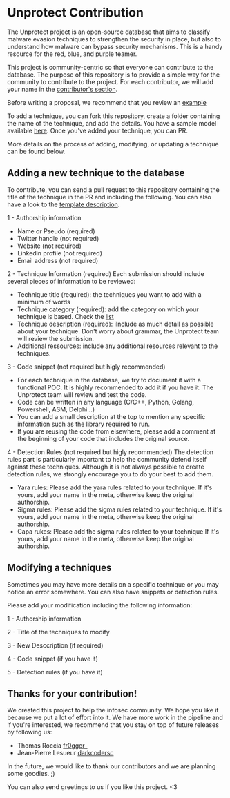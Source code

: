 # Unprotect Contribution
The Unprotect project is an open-source database that aims to classify malware evasion techniques to strengthen the security in place, but also to understand how malware can bypass security mechanisms. This is a handy resource for the red, blue, and purple teamer.

This project is community-centric so that everyone can contribute to the database. The purpose of this repository is to provide a simple way for the community to contribute to the project. For each contributor, we will add your name in the [contributor's section](https://search.unprotect.it/about/). 

Before writing a proposal, we recommend that you review an [example](https://search.unprotect.it/technique/kill-process/)

To add a technique, you can fork this repository, create a folder containing the name of the technique, and add the details. You have a sample model available [here](https://github.com/fr0gger/Unprotect_Submission/tree/main/techniques/template_description). Once you've added your technique, you can PR.

More details on the process of adding, modifying, or updating a technique can be found below.

## Adding a new technique to the database
To contribute, you can send a pull request to this repository containing the title of the technique in the PR and including the following. You can also have a look to the [template description](https://github.com/fr0gger/Unprotect_Submission/blob/main/techniques/template_description/description_template.md).

1 - Authorship information 
* Name or Pseudo (required)
* Twitter handle (not required)
* Website (not required) 
* Linkedin profile (not required)
* Email address (not required)

2 - Technique Information (required)
Each submission should include several pieces of information to be reviewed:
* Technique title (required): the techniques you want to add with a minimum of words
* Technique category (required): add the category on which your technique is based. Check the [list](https://search.unprotect.it/map)
* Technique description (required): iInclude as much detail as possible about your technique. Don't worry about grammar, the Unprotect team will review the submission.
* Additional ressources: include any additional resources relevant to the techniques.

3 - Code snippet (not required but higly recommended)
* For each technique in the database, we try to document it with a functional POC. It is highly recommended to add it if you have it. The Unprotect team will review and test the code.
* Code can be written in any language (C/C++, Python, Golang, Powershell, ASM, Delphi...)
* You can add a small description at the top to mention any specific information such as the library required to run.
* If you are reusing the code from elsewhere, please add a comment at the beginning of your code that includes the original source.

4 - Detection Rules (not required but higly recommended)
The detection rules part is particularly important to help the community defend itself against these techniques. Although it is not always possible to create detection rules, we strongly encourage you to do your best to add them.
* Yara rules: Please add the yara rules related to your technique. If it's yours, add your name in the meta, otherwise keep the original authorship.
* Sigma rules: Please add the sigma rules related to your technique. If it's yours, add your name in the meta, otherwise keep the original authorship.
* Capa rukes: Please add the sigma rules related to your technique.If it's yours, add your name in the meta, otherwise keep the original authorship.

## Modifying a techniques 
Sometimes you may have more details on a specific technique or you may notice an error somewhere. You can also have snippets or detection rules.

Please add your modification including the following information:

1 - Authorship information

2 - Title of the techniques to modify

3 - New Desccription (if required)

4 - Code snippet (if you have it)

5 - Detection rules (if you have it) 

## Thanks for your contribution!
We created this project to help the infosec community. We hope you like it because we put a lot of effort into it. We have more work in the pipeline and if you're interested, we recommend that you stay on top of future releases by following us:

* Thomas Roccia [fr0gger_](https://twitter.com/fr0gger_)
* Jean-Pierre Lesueur [darkcodersc](https://twitter.com/DarkCoderSc)

In the future, we would like to thank our contributors and we are planning some goodies. ;) 

You can also send greetings to us if you like this project. <3 

